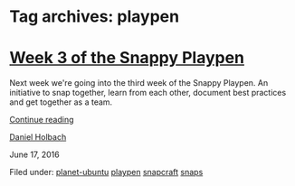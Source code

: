 





# Tag archives: playpen





#  [Week 3 of the Snappy Playpen](/en/blog/2016/06/17/week-3-snappy-playpen/)

Next week we're going into the third week of the Snappy Playpen. An initiative
to snap together, learn from each other, document best practices and get
together as a team.

[Continue reading](/en/blog/2016/06/17/week-3-snappy-playpen/)

[Daniel Holbach](/en/blog/authors/dholbach/)

June 17, 2016

Filed under: [planet-ubuntu](/en/blog/tags/planet-ubuntu/)
[playpen](/en/blog/tags/playpen/) [snapcraft](/en/blog/tags/snapcraft/)
[snaps](/en/blog/tags/snaps/)






